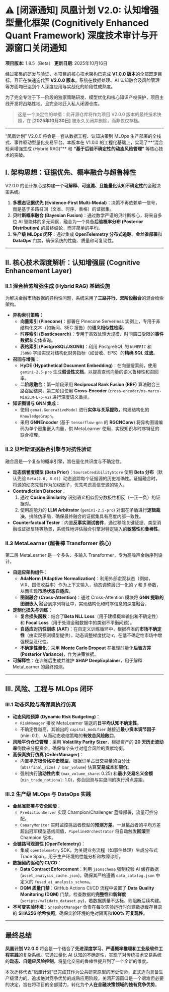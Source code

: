 # ⚠️ [闭源通知] 凤凰计划 V2.0: 认知增强型量化框架 (Cognitively Enhanced Quant Framework) 深度技术审计与开源窗口关闭通知

**项目版本**: 1.8.5（Beta）
**更新日期**: 2025年10月16日

经过密集的研发与验证，本项目的核心技术架构已完成 **V1.0.0 版本**的全部既定目标，且正在快速迭代至 **V2.0.0 版本**。系统在数据处理、AI 认知融合及风险管理等方面均已达到个人深度应用与实战化的阶段性成熟度。

为了完全专注于下一阶段的独家策略研发、模型优化和核心知识产权保护，项目主线开发将战略性地、且完全地迁入私人闭源仓库。

> 这是一个决定性的举措：此开源仓库将作为项目 V2.0.0 版本的最终技术快照，在 **[2025年10月30日]** 被永久关闭并删除，而非仅仅存档。

---

“凤凰计划” V2.0.0 将会是一套从数据工程、认知决策到 MLOps 生产部署的全栈式、事件驱动型量化交易平台。本版本在 V1.0.0 的工程化基础上，实现了**“混合检索增强生成 (Hybrid RAG)”** 和 **“基于后验不确定性的动态风险管理”** 等核心技术的突破。

## I. 架构思想：证据优先、概率融合与超鲁棒性

V2.0.0 的设计核心是构建一个**可解释、可追溯、且能量化认知不确定性**的金融决策系统。

1.  **多模态证据优先 (Evidence-First Multi-Modal)**：决策不再依赖单一信号，而是基于多路召回（文本、时序、表格）的证据集。
2.  **贝叶斯概率融合 (Bayesian Fusion)**：通过数学严谨的贝叶斯核心，将来自多位 AI 智能体的多元洞察，融合为一个具备**后验概率分布 (Posterior Distribution)** 的最终结论，而非简单的平均。
3.  **生产级 MLOps 闭环**：通过集成 **OpenTelemetry 分布式追踪**、**金丝雀部署**和 **DataOps** 门禁，确保系统的性能、质量和可复现性。

---

## II. 核心技术深度解析：认知增强层 (Cognitive Enhancement Layer)

### II.1 混合检索增强生成 (Hybrid RAG) 基础设施

为解决金融市场数据的异构性问题，系统采用了**三路并行、双阶段融合**的混合检索架构。

* **异构索引策略：**
    * **向量索引 (Pinecone)**：部署在 Pinecone Serverless 实例上，专用于非结构化文本（如新闻、SEC 报告）的**语义相似性检索**。
    * **时序索引 (Elasticsearch)**：专用于高效处理大规模、时间窗口受限的**事件数据**和实体查询。
    * **表格索引 (PostgreSQL/JSONB)**：利用 PostgreSQL 的 `NUMERIC` 和 `JSONB` 字段实现对结构化财务指标（如营收、EPS）的**精确 SQL 过滤**。
* **召回与增强：**
    * **HyDE (Hypothetical Document Embedding)**：在向量搜索前，使用 `gemini-2.5-pro` 生成**假设性文档**，以提高查询向量的语义鲁棒性和召回率。
    * **二阶段融合**：第一阶段采用 **Reciprocal Rank Fusion (RRF)** 算法融合三路召回结果，第二阶段使用 **Cross-Encoder** (`cross-encoder/ms-marco-MiniLM-L-6-v2`) 进行深度语义重排。
* **知识图谱与 GNN 集成：**
    * 使用 `genai.GenerativeModel` 进行**实体与关系提取**，构建结构化的 `KnowledgeGraph`。
    * 采用 **GNNEncoder** (基于 `tensorflow-gnn` 的 **RGCNConv**) 将异构图谱编码为单个密集嵌入向量，供 MetaLearner 使用，实现知识与时序特征的联合推理。

### II.2 贝叶斯证据融合引擎与对抗性验证

融合层是一个复杂的概率引擎，旨在量化共识度与不确定性。

* **动态信誉度模型 (Beta Prior)**：`SourceCredibilityStore` 使用 **Beta 分布**（默认先验 `Beta(2.0, 8.0)`）动态追踪每个证据源的历史准确性。证据融合时，将源的动态先验作为加权因子，优先考虑高信誉源的输入。
* **Contradiction Detector**：
    1.  通过 **Cosine Similarity** 识别语义相似但分数极性相反（一正一负）的证据对。
    2.  使用高能力的 **LLM Arbitrator** (`gemini-2.5-pro`) 对潜在矛盾进行**逻辑裁决**，排除伪矛盾，确保最终融合的证据集具有高度内部一致性。
* **Counterfactual Tester**：内置**反事实测试套件**，通过移除关键证据、类型消融或证据反转等场景，系统性地评估融合引擎对特定输入的**敏感性**和**鲁棒性**。

### II.3 MetaLearner (超鲁棒 Transformer 核心)

第二层 MetaLearner 是一个多头、多输入 Transformer，专为高噪声金融序列设计。

* **自适应架构组件：**
    * **AdaNorm (Adaptive Normalization)**：利用外部宏观状态（例如，VIX、国债收益率）作为上下文输入，动态调整层归一化的 $\gamma$ 和 $\beta$ 参数，从而实现**市场状态自适应**。
    * **图谱融合 (Cross-Attention)**：通过 Cross-Attention 模块将 **GNN 提取的图谱嵌入** 融合到序列特征中，实现结构化和时序信息的深度融合。
* **定制化损失与训练：**
    * **复合损失函数**：结合了**Beta NLL Loss**（用于建模概率输出和不确定性）和 **Focal Loss**（用于处理金融数据中的类别不平衡问题）。
    * **自适应对抗性训练 (AAT)**：在自定义训练循环中，根据样本的**市场不确定性**（由宏观预测模型提供），动态调整梯度扰动 $\epsilon$，在低不确定性市场中增强模型泛化性。
    * **不确定性量化**：采用 **Monte Carlo Dropout** 在推理时量化**后验方差 (Posterior Variance)**，作为决策依据。
* **可解释性**：在训练后生成并维护 **SHAP DeepExplainer**，用于解释 MetaLearner 的最终预测。

---

## III. 风险、工程与 MLOps 闭环

### III.1 动态风险与高保真执行仿真

* **动态风险预算 (Dynamic Risk Budgeting)**：
    * `RiskManager` 接收 MetaLearner 输送的**日平均认知不确定性**。
    * 不确定性越高，其输出的 `capital_modifier` 越接近**最小资本调节因子** (min: 0.1)，从而动态收缩策略的**有效总风险敞口**。
* **风险平价仓位管理**：采用 **Volatility Parity Sizer**，根据资产的 **20 天历史波动率**倒数来分配资金，确保每个头寸对组合风险的贡献均衡。
* **高保真执行仿真 (OrderManager)**：
    * 内置**平方根价格冲击模型**，根据订单占日交易量的百分比 (`abs(final_size) / bar_volume`) 估算**交易成本**和**限价**。
    * 强制执行**流动性约束** (`max_volume_share`: 0.25) 和**最小交易名义金额** (`min_trade_notional`: 1.0)，弥合回测与实盘间的执行滑点差距。

### III.2 生产级 MLOps 与 DataOps 实践

* **金丝雀部署与安全回滚**：
    * `PredictionServer` 实现 Champion/Challenger 蓝绿部署，流量可控分配。
    * `CanaryMonitor` 实时监控挑战者模型的**预测方差**。一旦挑战者的平均方差超出冠军模型基线阈值，`PipelineOrchestrator` 将自动触发**回滚**至 Champion 版本。
* **全链路可观测性 (OpenTelemetry)**：
    * 集成 `opentelemetry` SDK，为关键业务流程（如事件处理）生成分布式 Trace Span，用于生产环境的性能分析和故障诊断。
* **数据契约驱动的 CI/CD**：
    * **Data Contract Enforcement**：利用 `jsonschema` 强制校验 AI 缓存数据 (`asset_analysis_cache.json`)，确保其严格遵循 `data_catalog.json` 中定义的 `fused_ai_analysis_schema`。
    * **DQM 质量门禁**：GitHub Actions CI/CD 流程中设置了 **Data Quality Monitoring (DQM)** 门禁，检查数据的**完整性**和**新鲜度** (`scripts/validate_dataset.py`)，若数据质量不达标，则阻断后续构建。
* **不可变实验环境**：`SnapshotManager` 负责在每次实验运行时创建数据缓存目录的 **SHA256 哈希快照**，确保实验环境的绝对隔离和**100% 可复现性**。

---

## 最终总结

**凤凰计划 V2.0.0** 将会是一个结合了**先进深度学习、严谨概率推理和工业级软件工程实践**的复杂系统。它通过量化 AI 认知的不确定性，实现了对传统技术交易系统的**动态、自适应风险控制**，将量化交易的鲁棒性提升到了一个全新的维度。

本次迁移代表“凤凰计划”已完成其作为公共研究原型的历史使命，正式迈向具备生产级潜力的、追求绝对竞争优势的成熟应用阶段。关闭开源窗口是一个艰难但必要的决定，旨在将项目的全部潜力，转化为**个人在金融决策领域的独有竞争优势**。
